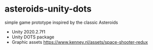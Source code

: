 # asteroids-unity-dots
simple game prototype inspired by the classic Asteroids

- Unity 2020.2.7f1
- Unity DOTS package
- Graphic assets https://www.kenney.nl/assets/space-shooter-redux




